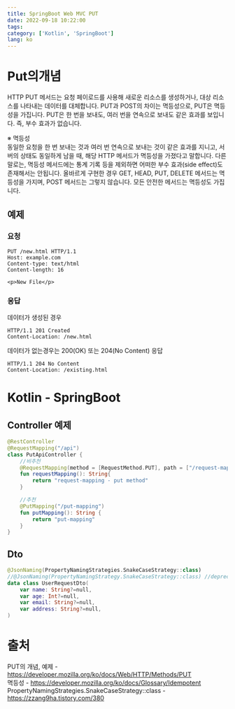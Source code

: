 ```yaml
---
title: SpringBoot Web MVC PUT
date: 2022-09-18 10:22:00
tags:
category: ['Kotlin', 'SpringBoot']
lang: ko
---
```


# Put의개념
HTTP PUT 메서드는 요청 페이로드를 사용해 새로운 리소스를 생성하거나, 대상 리소스를 나타내는 데이터를 대체합니다.
PUT과 POST의 차이는 멱등성으로, PUT은 멱등성을 가집니다. PUT은 한 번을 보내도, 여러 번을 연속으로 보내도 같은 효과를 보입니다. 즉, 부수 효과가 없습니다.  
  
※ 멱등성  
동일한 요청을 한 번 보내는 것과 여러 번 연속으로 보내는 것이 같은 효과를 지니고, 서버의 상태도 동일하게 남을 때, 해당 HTTP 메서드가 멱등성을 가졌다고 말합니다. 
다른 말로는, 멱등성 메서드에는 통계 기록 등을 제외하면 어떠한 부수 효과(side effect)도 존재해서는 안됩니다. 
올바르게 구현한 경우 GET, HEAD, PUT, DELETE 메서드는 멱등성을 가지며, POST 메서드는 그렇지 않습니다. 모든 안전한 메서드는 멱등성도 가집니다.

## 예제
### 요청
``` 
PUT /new.html HTTP/1.1
Host: example.com
Content-type: text/html
Content-length: 16

<p>New File</p>
```

### 응답
데이터가 생성된 경우 
```
HTTP/1.1 201 Created
Content-Location: /new.html
```

데이터가 없는경우는 200(OK) 또는 204(No Content) 응답
```
HTTP/1.1 204 No Content
Content-Location: /existing.html
```


# Kotlin - SpringBoot
## Controller 예제
```Kotlin
@RestController
@RequestMapping("/api")
class PutApiController {
    //비추천
    @RequestMapping(method = [RequestMethod.PUT], path = ["/request-mapping"])
    fun requestMapping(): String{
        return "request-mapping - put method"
    }

    //추천
    @PutMapping("/put-mapping")
    fun putMapping(): String {
        return "put-mapping"
    }
}
```

## Dto
```Kotlin
@JsonNaming(PropertyNamingStrategies.SnakeCaseStrategy::class)
//@JsonNaming(PropertyNamingStrategy.SnakeCaseStrategy::class) //deprecated
data class UserRequestDto(
    var name: String?=null,
    var age: Int?=null,
    var email: String?=null,
    var address: String?=null,
)
```




# 출처
PUT의 개념, 예제 - https://developer.mozilla.org/ko/docs/Web/HTTP/Methods/PUT  
멱등성 - https://developer.mozilla.org/ko/docs/Glossary/Idempotent
PropertyNamingStrategies.SnakeCaseStrategy::class - https://zzang9ha.tistory.com/380